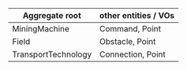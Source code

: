 |Aggregate root 	| other entities / VOs 		|
| --- 			| --- 				|
| MiningMachine 	| Command, Point		|
| Field 		| Obstacle, Point		|
| TransportTechnology 		| 	Connection, Point 	|
